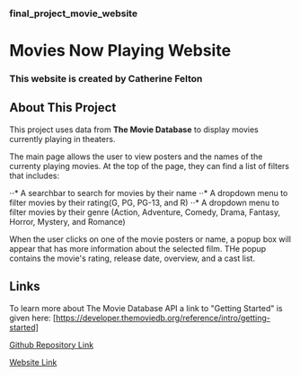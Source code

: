 ### final_project_movie_website

# Movies Now Playing Website

### This website is created by Catherine Felton

## About This Project

This project  uses data from **The Movie Database** to display movies currently playing in theaters.

The main page allows the user to view posters and the names of the currenty playing movies.  At the top of the page, they can find a list of filters that includes:

⋅⋅* A searchbar to search for movies by their name
⋅⋅* A dropdown menu to filter movies by their rating(G, PG, PG-13, and R)
⋅⋅* A dropdown menu to filter movies by their genre (Action, Adventure, Comedy, Drama, Fantasy, Horror, Mystery, and Romance)

When the user clicks on one of the movie posters or name, a popup box will appear that has more information about the selected film. THe popup contains the movie's rating, release date, overview, and a cast list. 

## Links

To learn more about The Movie Database API a link to "Getting Started" is given here: 
[https://developer.themoviedb.org/reference/intro/getting-started]


[Github Repository Link](https://github.com/CatanneF/final_project_movie_website)

[Website Link](https://catannef.github.io/final_project_movie_website/?q=fast)


